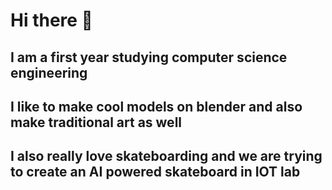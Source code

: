 # Hi there 👋
## I am a first year studying computer science engineering 
## I like to make cool models on blender and also make traditional art as well 
## I also really love skateboarding and we are trying to create an AI powered skateboard in IOT lab 
